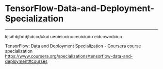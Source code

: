 # TensorFlow-Data-and-Deployment-Specialization
*************************************************************

kjsdhbjhddjhdccdukui
ueuieiocinoceoiciudo
eidcowodciun



TensorFlow: Data and Deployment Specialization - Coursera course specialization   
https://www.coursera.org/specializations/tensorflow-data-and-deployment#courses



